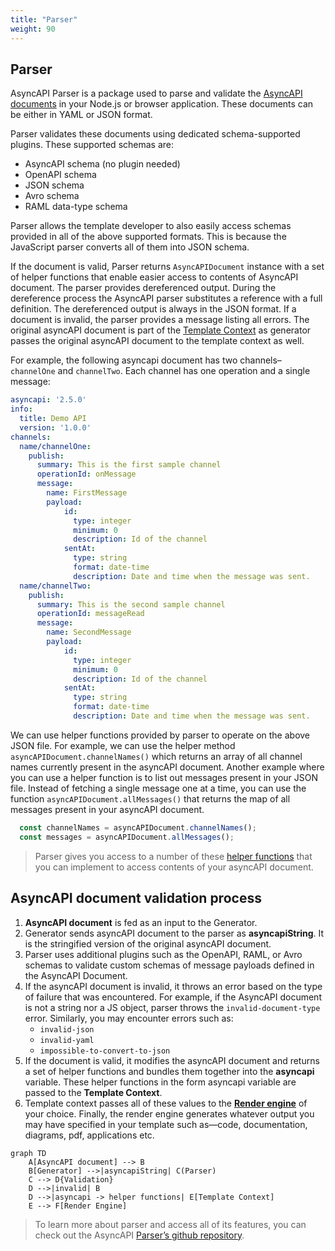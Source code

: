 ```yaml
---
title: "Parser"
weight: 90
---
```


## Parser

AsyncAPI Parser is a package used to parse and validate the [AsyncAPI documents](asyncapi-document.md) in your Node.js or browser application. These documents can be either in YAML or JSON format.

Parser validates these documents using dedicated schema-supported plugins. These supported schemas are:

- AsyncAPI schema (no plugin needed)
- OpenAPI schema
- JSON schema
- Avro schema
- RAML data-type schema

Parser allows the template developer to also easily access schemas provided in all of the above supported formats. This is because the JavaScript parser converts all of them into JSON schema.

If the document is valid, Parser returns `AsyncAPIDocument` instance with a set of helper functions that enable easier access to contents of AsyncAPI document. The parser provides dereferenced output. During the dereference process the AsyncAPI parser substitutes a reference with a full definition. The dereferenced output is always in the JSON format. If a document is invalid, the parser provides a message listing all errors. The original asyncAPI document is part of the [Template Context](template-context.md) as generator passes the original asyncAPI document to the template context as well.	

For example, the following asyncapi document has two channels–`channelOne` and `channelTwo`. Each channel has one operation and a single message:

```yaml
asyncapi: '2.5.0'
info:
  title: Demo API
  version: '1.0.0'
channels:
  name/channelOne:
    publish:
      summary: This is the first sample channel
      operationId: onMessage
      message:
        name: FirstMessage
        payload:
            id:
              type: integer
              minimum: 0
              description: Id of the channel
            sentAt:
              type: string
              format: date-time
              description: Date and time when the message was sent.
  name/channelTwo:
    publish:
      summary: This is the second sample channel
      operationId: messageRead
      message:
        name: SecondMessage
        payload:
            id:
              type: integer
              minimum: 0
              description: Id of the channel
            sentAt:
              type: string
              format: date-time
              description: Date and time when the message was sent.
```
We can use helper functions provided by parser to operate on the above JSON file. For example, we can use the helper method `asyncAPIDocument.channelNames()` which returns an array of all channel names currently present in the asyncAPI document. Another example where you can use a helper function is to list out messages present in your JSON file. Instead of fetching a single message one at a time, you can use the function `asyncAPIDocument.allMessages()` that returns the map of all messages present in your asyncAPI document.

```js
  const channelNames = asyncAPIDocument.channelNames();
  const messages = asyncAPIDocument.allMessages();
```

> Parser gives you access to a number of these [helper functions](https://github.com/asyncapi/parser-js/blob/master/API.md) that you can implement to access contents of your asyncAPI document. 

## AsyncAPI document validation process

1. **AsyncAPI document** is fed as an input to the Generator.
1. Generator sends asyncAPI document to the parser as **asyncapiString**. It is the stringified version of the original asyncAPI document.
1. Parser uses additional plugins such as the OpenAPI, RAML, or Avro schemas to validate custom schemas of message payloads defined in the AsyncAPI Document.
1. If the asyncAPI document is invalid, it throws an error based on the type of failure that was encountered. For example, if the AsyncAPI document is not a string nor a JS object, parser throws the `invalid-document-type` error. 
   Similarly, you may encounter errors such as:
      - `invalid-json`
      - `invalid-yaml`
      - `impossible-to-convert-to-json`
1. If the document is valid, it modifies the asyncAPI document and returns a set of helper functions and bundles them together into the **asyncapi** variable. These helper functions in the form asyncapi variable are passed to the **Template Context**.
1. Template context passes all of these values to the [**Render engine**](react-render-engine.md) of your choice. Finally, the render engine generates whatever output you may have specified in your template such as—code, documentation, diagrams, pdf, applications etc.

```mermaid
graph TD
    A[AsyncAPI document] --> B
    B[Generator] -->|asyncapiString| C(Parser)
    C --> D{Validation}
    D -->|invalid| B
    D -->|asyncapi -> helper functions| E[Template Context]
    E --> F[Render Engine]
```

> To learn more about parser and access all of its features, you can check out the AsyncAPI [Parser’s github repository](https://github.com/asyncapi/parser-js).
